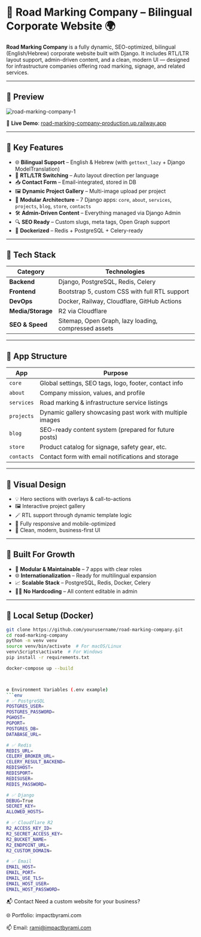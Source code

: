 # 🚧 Road Marking Company – Bilingual Corporate Website 🌍

**Road Marking Company** is a fully dynamic, SEO-optimized, bilingual (English/Hebrew) corporate website built with Django. It includes RTL/LTR layout support, admin-driven content, and a clean, modern UI — designed for infrastructure companies offering road marking, signage, and related services.

---

## 📸 Preview

![road-marking-company-1](https://github.com/user-attachments/assets/6e30bbea-7cda-4fd7-938b-09f2825097ef)

🔗 **Live Demo**: [road-marking-company-production.up.railway.app](https://road-marking-company-production.up.railway.app)

---

## 🚀 Key Features

- 🌐 **Bilingual Support** – English & Hebrew (with `gettext_lazy` + Django ModelTranslation)
- 📐 **RTL/LTR Switching** – Auto layout direction per language
- 📥 **Contact Form** – Email-integrated, stored in DB
- 🖼️ **Dynamic Project Gallery** – Multi-image upload per project
- 🧩 **Modular Architecture** – 7 Django apps: `core`, `about`, `services`, `projects`, `blog`, `store`, `contacts`
- 🛠️ **Admin-Driven Content** – Everything managed via Django Admin
- 🔍 **SEO Ready** – Custom slugs, meta tags, Open Graph support
- 🐳 **Dockerized** – Redis + PostgreSQL + Celery-ready

---

## 🧠 Tech Stack

| Category         | Technologies                                         |
|------------------|-----------------------------------------------------|
| **Backend**      | Django, PostgreSQL, Redis, Celery                   |
| **Frontend**     | Bootstrap 5, custom CSS with full RTL support       |
| **DevOps**       | Docker, Railway, Cloudflare, GitHub Actions         |
| **Media/Storage**| R2 via Cloudflare                                   |
| **SEO & Speed**  | Sitemap, Open Graph, lazy loading, compressed assets|

---

## 🧪 App Structure

| App        | Purpose                                                    |
|------------|------------------------------------------------------------|
| `core`     | Global settings, SEO tags, logo, footer, contact info      |
| `about`    | Company mission, values, and profile                       |
| `services` | Road marking & infrastructure service listings             |
| `projects` | Dynamic gallery showcasing past work with multiple images  |
| `blog`     | SEO-ready content system (prepared for future posts)       |
| `store`    | Product catalog for signage, safety gear, etc.             |
| `contacts` | Contact form with email notifications and storage          |

---

## 🎨 Visual Design

- 💡 Hero sections with overlays & call-to-actions
- 🖼️ Interactive project gallery
- 🪄 RTL support through dynamic template logic
- 📱 Fully responsive and mobile-optimized
- 🎯 Clean, modern, business-first UI

---

## 🧩 Built For Growth

- 🔁 **Modular & Maintainable** – 7 apps with clear roles
- 🌐 **Internationalization** – Ready for multilingual expansion
- 📈 **Scalable Stack** – PostgreSQL, Redis, Docker, Celery
- 🧑‍💻 **No Hardcoding** – All content editable in admin

---

## 🐳 Local Setup (Docker)

```bash
git clone https://github.com/yourusername/road-marking-company.git
cd road-marking-company
python -m venv venv
source venv/bin/activate  # For macOS/Linux
venv\Scripts\activate  # For Windows
pip install -r requirements.txt

docker-compose up --build



⚙️ Environment Variables (.env example)
```env
# ✅ PostgreSQL
POSTGRES_USER=
POSTGRES_PASSWORD=
PGHOST=
PGPORT=
POSTGRES_DB=
DATABASE_URL=

# ✅ Redis
REDIS_URL=
CELERY_BROKER_URL=
CELERY_RESULT_BACKEND=
REDISHOST=
REDISPORT=
REDISUSER=
REDIS_PASSWORD=

# ✅ Django
DEBUG=True
SECRET_KEY=
ALLOWED_HOSTS=

# ✅ Cloudflare R2
R2_ACCESS_KEY_ID=
R2_SECRET_ACCESS_KEY=
R2_BUCKET_NAME=
R2_ENDPOINT_URL=
R2_CUSTOM_DOMAIN=

# ✅ Email
EMAIL_HOST=
EMAIL_PORT=
EMAIL_USE_TLS=
EMAIL_HOST_USER=
EMAIL_HOST_PASSWORD=

```

📬 Contact
Need a custom website for your business?

🌐 Portfolio: impactbyrami.com

📫 Email: rami@impactbyrami.com


